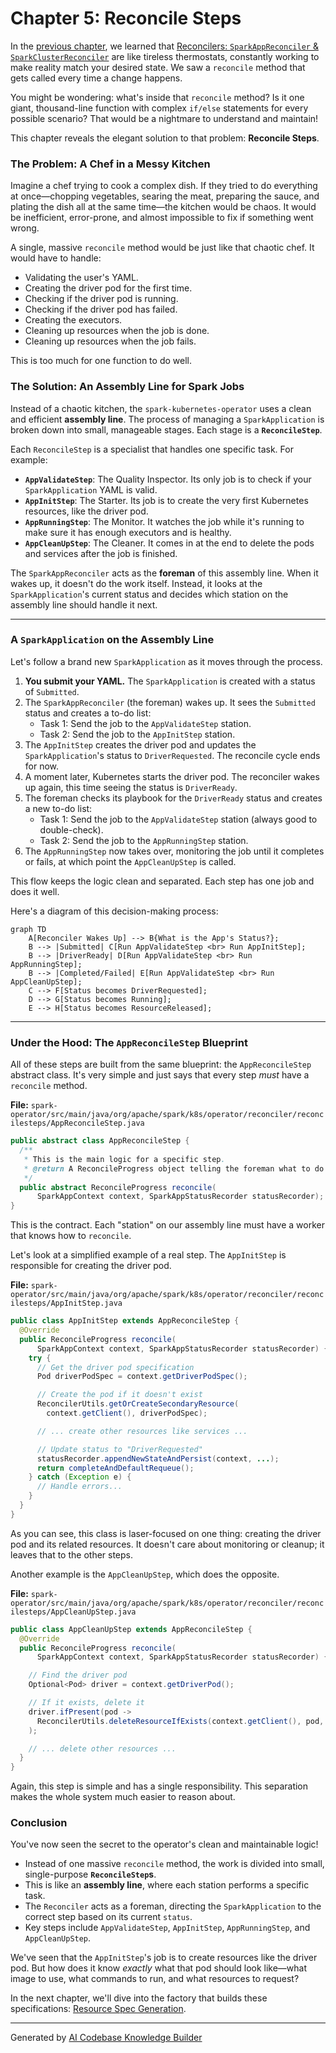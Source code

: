 # Chapter 5: Reconcile Steps

In the [previous chapter](04_reconcilers___sparkappreconciler_____sparkclusterreconciler__.md), we learned that [Reconcilers: `SparkAppReconciler` & `SparkClusterReconciler`](04_reconcilers___sparkappreconciler_____sparkclusterreconciler__.md) are like tireless thermostats, constantly working to make reality match your desired state. We saw a `reconcile` method that gets called every time a change happens.

You might be wondering: what's inside that `reconcile` method? Is it one giant, thousand-line function with complex `if/else` statements for every possible scenario? That would be a nightmare to understand and maintain!

This chapter reveals the elegant solution to that problem: **Reconcile Steps**.

### The Problem: A Chef in a Messy Kitchen

Imagine a chef trying to cook a complex dish. If they tried to do everything at once—chopping vegetables, searing the meat, preparing the sauce, and plating the dish all at the same time—the kitchen would be chaos. It would be inefficient, error-prone, and almost impossible to fix if something went wrong.

A single, massive `reconcile` method would be just like that chaotic chef. It would have to handle:
*   Validating the user's YAML.
*   Creating the driver pod for the first time.
*   Checking if the driver pod is running.
*   Checking if the driver pod has failed.
*   Creating the executors.
*   Cleaning up resources when the job is done.
*   Cleaning up resources when the job fails.

This is too much for one function to do well.

### The Solution: An Assembly Line for Spark Jobs

Instead of a chaotic kitchen, the `spark-kubernetes-operator` uses a clean and efficient **assembly line**. The process of managing a `SparkApplication` is broken down into small, manageable stages. Each stage is a **`ReconcileStep`**.

Each `ReconcileStep` is a specialist that handles one specific task. For example:

*   **`AppValidateStep`**: The Quality Inspector. Its only job is to check if your `SparkApplication` YAML is valid.
*   **`AppInitStep`**: The Starter. Its job is to create the very first Kubernetes resources, like the driver pod.
*   **`AppRunningStep`**: The Monitor. It watches the job while it's running to make sure it has enough executors and is healthy.
*   **`AppCleanUpStep`**: The Cleaner. It comes in at the end to delete the pods and services after the job is finished.

The `SparkAppReconciler` acts as the **foreman** of this assembly line. When it wakes up, it doesn't do the work itself. Instead, it looks at the `SparkApplication`'s current status and decides which station on the assembly line should handle it next.

---

### A `SparkApplication` on the Assembly Line

Let's follow a brand new `SparkApplication` as it moves through the process.

1.  **You submit your YAML.** The `SparkApplication` is created with a status of `Submitted`.
2.  The `SparkAppReconciler` (the foreman) wakes up. It sees the `Submitted` status and creates a to-do list:
    *   Task 1: Send the job to the `AppValidateStep` station.
    *   Task 2: Send the job to the `AppInitStep` station.
3.  The `AppInitStep` creates the driver pod and updates the `SparkApplication`'s status to `DriverRequested`. The reconcile cycle ends for now.
4.  A moment later, Kubernetes starts the driver pod. The reconciler wakes up again, this time seeing the status is `DriverReady`.
5.  The foreman checks its playbook for the `DriverReady` status and creates a new to-do list:
    *   Task 1: Send the job to the `AppValidateStep` station (always good to double-check).
    *   Task 2: Send the job to the `AppRunningStep` station.
6.  The `AppRunningStep` now takes over, monitoring the job until it completes or fails, at which point the `AppCleanUpStep` is called.

This flow keeps the logic clean and separated. Each step has one job and does it well.

Here's a diagram of this decision-making process:

```mermaid
graph TD
    A[Reconciler Wakes Up] --> B{What is the App's Status?};
    B --> |Submitted| C[Run AppValidateStep <br> Run AppInitStep];
    B --> |DriverReady| D[Run AppValidateStep <br> Run AppRunningStep];
    B --> |Completed/Failed| E[Run AppValidateStep <br> Run AppCleanUpStep];
    C --> F[Status becomes DriverRequested];
    D --> G[Status becomes Running];
    E --> H[Status becomes ResourceReleased];
```

---

### Under the Hood: The `AppReconcileStep` Blueprint

All of these steps are built from the same blueprint: the `AppReconcileStep` abstract class. It's very simple and just says that every step *must* have a `reconcile` method.

**File:** `spark-operator/src/main/java/org/apache/spark/k8s/operator/reconciler/reconcilesteps/AppReconcileStep.java`
```java
public abstract class AppReconcileStep {
  /**
   * This is the main logic for a specific step.
   * @return A ReconcileProgress object telling the foreman what to do next.
   */
  public abstract ReconcileProgress reconcile(
      SparkAppContext context, SparkAppStatusRecorder statusRecorder);
}
```
This is the contract. Each "station" on our assembly line must have a worker that knows how to `reconcile`.

Let's look at a simplified example of a real step. The `AppInitStep` is responsible for creating the driver pod.

**File:** `spark-operator/src/main/java/org/apache/spark/k8s/operator/reconciler/reconcilesteps/AppInitStep.java`
```java
public class AppInitStep extends AppReconcileStep {
  @Override
  public ReconcileProgress reconcile(
      SparkAppContext context, SparkAppStatusRecorder statusRecorder) {
    try {
      // Get the driver pod specification
      Pod driverPodSpec = context.getDriverPodSpec();

      // Create the pod if it doesn't exist
      ReconcilerUtils.getOrCreateSecondaryResource(
        context.getClient(), driverPodSpec);

      // ... create other resources like services ...

      // Update status to "DriverRequested"
      statusRecorder.appendNewStateAndPersist(context, ...);
      return completeAndDefaultRequeue();
    } catch (Exception e) {
      // Handle errors...
    }
  }
}
```
As you can see, this class is laser-focused on one thing: creating the driver pod and its related resources. It doesn't care about monitoring or cleanup; it leaves that to the other steps.

Another example is the `AppCleanUpStep`, which does the opposite.

**File:** `spark-operator/src/main/java/org/apache/spark/k8s/operator/reconciler/reconcilesteps/AppCleanUpStep.java`
```java
public class AppCleanUpStep extends AppReconcileStep {
  @Override
  public ReconcileProgress reconcile(
      SparkAppContext context, SparkAppStatusRecorder statusRecorder) {

    // Find the driver pod
    Optional<Pod> driver = context.getDriverPod();

    // If it exists, delete it
    driver.ifPresent(pod ->
      ReconcilerUtils.deleteResourceIfExists(context.getClient(), pod, false)
    );

    // ... delete other resources ...
  }
}
```
Again, this step is simple and has a single responsibility. This separation makes the whole system much easier to reason about.

### Conclusion

You've now seen the secret to the operator's clean and maintainable logic!

*   Instead of one massive `reconcile` method, the work is divided into small, single-purpose **`ReconcileStep`s**.
*   This is like an **assembly line**, where each station performs a specific task.
*   The `Reconciler` acts as a foreman, directing the `SparkApplication` to the correct step based on its current `status`.
*   Key steps include `AppValidateStep`, `AppInitStep`, `AppRunningStep`, and `AppCleanUpStep`.

We've seen that the `AppInitStep`'s job is to create resources like the driver pod. But how does it know *exactly* what that pod should look like—what image to use, what commands to run, and what resources to request?

In the next chapter, we'll dive into the factory that builds these specifications: [Resource Spec Generation](06_resource_spec_generation_.md).

---

Generated by [AI Codebase Knowledge Builder](https://github.com/The-Pocket/Tutorial-Codebase-Knowledge)